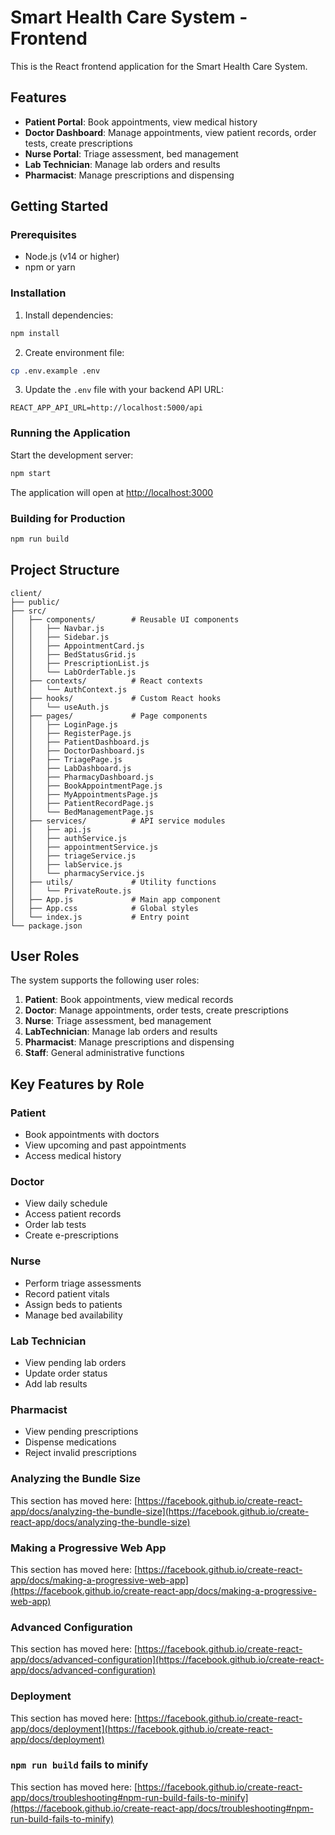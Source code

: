 # Smart Health Care System - Frontend

This is the React frontend application for the Smart Health Care System.

## Features

- **Patient Portal**: Book appointments, view medical history
- **Doctor Dashboard**: Manage appointments, view patient records, order tests, create prescriptions
- **Nurse Portal**: Triage assessment, bed management
- **Lab Technician**: Manage lab orders and results
- **Pharmacist**: Manage prescriptions and dispensing

## Getting Started

### Prerequisites

- Node.js (v14 or higher)
- npm or yarn

### Installation

1. Install dependencies:
```bash
npm install
```

2. Create environment file:
```bash
cp .env.example .env
```

3. Update the `.env` file with your backend API URL:
```
REACT_APP_API_URL=http://localhost:5000/api
```

### Running the Application

Start the development server:
```bash
npm start
```

The application will open at [http://localhost:3000](http://localhost:3000)

### Building for Production

```bash
npm run build
```

## Project Structure

```
client/
├── public/
├── src/
│   ├── components/        # Reusable UI components
│   │   ├── Navbar.js
│   │   ├── Sidebar.js
│   │   ├── AppointmentCard.js
│   │   ├── BedStatusGrid.js
│   │   ├── PrescriptionList.js
│   │   └── LabOrderTable.js
│   ├── contexts/          # React contexts
│   │   └── AuthContext.js
│   ├── hooks/             # Custom React hooks
│   │   └── useAuth.js
│   ├── pages/             # Page components
│   │   ├── LoginPage.js
│   │   ├── RegisterPage.js
│   │   ├── PatientDashboard.js
│   │   ├── DoctorDashboard.js
│   │   ├── TriagePage.js
│   │   ├── LabDashboard.js
│   │   ├── PharmacyDashboard.js
│   │   ├── BookAppointmentPage.js
│   │   ├── MyAppointmentsPage.js
│   │   ├── PatientRecordPage.js
│   │   └── BedManagementPage.js
│   ├── services/          # API service modules
│   │   ├── api.js
│   │   ├── authService.js
│   │   ├── appointmentService.js
│   │   ├── triageService.js
│   │   ├── labService.js
│   │   └── pharmacyService.js
│   ├── utils/             # Utility functions
│   │   └── PrivateRoute.js
│   ├── App.js             # Main app component
│   ├── App.css            # Global styles
│   └── index.js           # Entry point
└── package.json
```

## User Roles

The system supports the following user roles:

1. **Patient**: Book appointments, view medical records
2. **Doctor**: Manage appointments, order tests, create prescriptions
3. **Nurse**: Triage assessment, bed management
4. **LabTechnician**: Manage lab orders and results
5. **Pharmacist**: Manage prescriptions and dispensing
6. **Staff**: General administrative functions

## Key Features by Role

### Patient
- Book appointments with doctors
- View upcoming and past appointments
- Access medical history

### Doctor
- View daily schedule
- Access patient records
- Order lab tests
- Create e-prescriptions

### Nurse
- Perform triage assessments
- Record patient vitals
- Assign beds to patients
- Manage bed availability

### Lab Technician
- View pending lab orders
- Update order status
- Add lab results

### Pharmacist
- View pending prescriptions
- Dispense medications
- Reject invalid prescriptions


### Analyzing the Bundle Size

This section has moved here: [https://facebook.github.io/create-react-app/docs/analyzing-the-bundle-size](https://facebook.github.io/create-react-app/docs/analyzing-the-bundle-size)

### Making a Progressive Web App

This section has moved here: [https://facebook.github.io/create-react-app/docs/making-a-progressive-web-app](https://facebook.github.io/create-react-app/docs/making-a-progressive-web-app)

### Advanced Configuration

This section has moved here: [https://facebook.github.io/create-react-app/docs/advanced-configuration](https://facebook.github.io/create-react-app/docs/advanced-configuration)

### Deployment

This section has moved here: [https://facebook.github.io/create-react-app/docs/deployment](https://facebook.github.io/create-react-app/docs/deployment)

### `npm run build` fails to minify

This section has moved here: [https://facebook.github.io/create-react-app/docs/troubleshooting#npm-run-build-fails-to-minify](https://facebook.github.io/create-react-app/docs/troubleshooting#npm-run-build-fails-to-minify)
